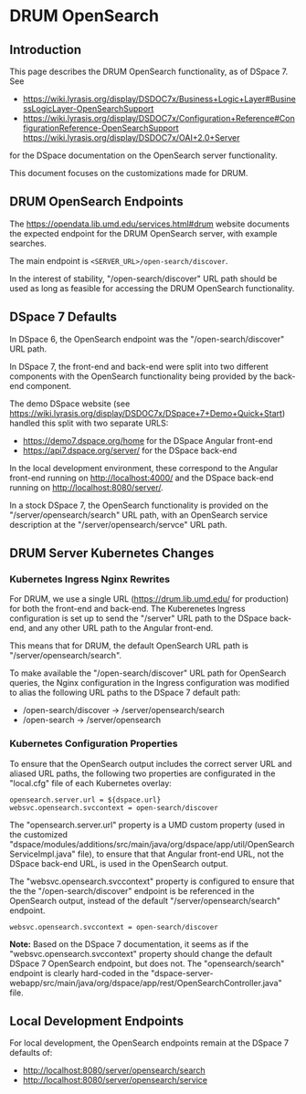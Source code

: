 # DRUM OpenSearch

## Introduction

This page describes the DRUM OpenSearch functionality, as of DSpace 7. See

* <https://wiki.lyrasis.org/display/DSDOC7x/Business+Logic+Layer#BusinessLogicLayer-OpenSearchSupport>
* <https://wiki.lyrasis.org/display/DSDOC7x/Configuration+Reference#ConfigurationReference-OpenSearchSupport>
<https://wiki.lyrasis.org/display/DSDOC7x/OAI+2.0+Server>

for the DSpace documentation on the OpenSearch server functionality.

This document focuses on the customizations made for DRUM.

## DRUM OpenSearch Endpoints

The <https://opendata.lib.umd.edu/services.html#drum> website documents the
expected endpoint for the DRUM OpenSearch server, with example searches.

The main endpoint is `<SERVER_URL>/open-search/discover`.

In the interest of stability, "/open-search/discover" URL path should be used as
long as feasible for accessing the DRUM OpenSearch functionality.

## DSpace 7 Defaults

In DSpace 6, the OpenSearch endpoint was the "/open-search/discover" URL path.

In DSpace 7, the front-end and back-end were split into two different components
with the OpenSearch functionality being provided by the back-end component.

The demo DSpace website (see <https://wiki.lyrasis.org/display/DSDOC7x/DSpace+7+Demo+Quick+Start>)
handled this split with two separate URLS:

* <https://demo7.dspace.org/home> for the DSpace Angular front-end
* <https://api7.dspace.org/server/> for the DSpace back-end

In the local development environment, these correspond to the Angular front-end
running on <http://localhost:4000/> and the DSpace back-end running on
<http://localhost:8080/server/>.

In a stock DSpace 7, the OpenSearch functionality is provided on the
"/server/opensearch/search" URL path, with an OpenSearch service description
at the "/server/opensearch/servce" URL path.

## DRUM Server Kubernetes Changes

### Kubernetes Ingress Nginx Rewrites

For DRUM, we use a single URL (<https://drum.lib.umd.edu/> for production) for
both the front-end and back-end. The Kuberenetes Ingress configuration is set
up to send the "/server" URL path to the DSpace back-end, and any other URL path
to the Angular front-end.

This means that for DRUM, the default OpenSearch URL path is
"/server/opensearch/search".

To make available the "/open-search/discover" URL path for OpenSearch queries,
the Nginx configuration in the Ingress configuration was modified to alias the
following URL paths to the DSpace 7 default path:

* /open-search/discover -> /server/opensearch/search
* /open-search -> /server/opensearch

### Kubernetes Configuration Properties

To ensure that the OpenSearch output includes the correct server URL and aliased
URL paths, the following two properties are configurated in the "local.cfg"
file of each Kubernetes overlay:

```text
opensearch.server.url = ${dspace.url}
websvc.opensearch.svccontext = open-search/discover
```

The "opensearch.server.url" property is a UMD custom property (used in the
customized "dspace/modules/additions/src/main/java/org/dspace/app/util/OpenSearchServiceImpl.java"
file), to ensure that that Angular front-end URL, not the DSpace back-end
URL, is used in the OpenSearch output.

The "websvc.opensearch.svccontext" property is configured to ensure that the
the "/open-search/discover" endpoint is be referenced in the
OpenSearch output, instead of the default "/server/opensearch/search" endpoint.

```text
websvc.opensearch.svccontext = open-search/discover
```

**Note:** Based on the DSpace 7 documentation, it seems as if the
"websvc.opensearch.svccontext" property should change the default DSpace 7
OpenSearch endpoint, but does not. The "opensearch/search" endpoint is clearly
hard-coded in the "dspace-server-webapp/src/main/java/org/dspace/app/rest/OpenSearchController.java"
file.

## Local Development Endpoints

For local development, the OpenSearch endpoints remain at the DSpace 7 defaults
of:

* <http://localhost:8080/server/opensearch/search>
* <http://localhost:8080/server/opensearch/service>
